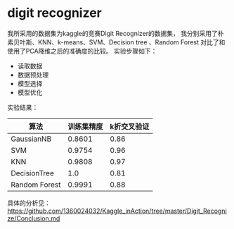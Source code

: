 
# digit recognizer

我所采用的数据集为kaggle的竞赛Digit Recognizer的数据集，
我分别采用了朴素贝叶斯、KNN、k-means、SVM、Decision tree
、Random Forest
对比了和使用了PCA降维之后的准确度的比较。
实验步骤如下：

 - 读取数据
 - 数据预处理
 - 模型选择
 - 模型优化
 
 实验结果：
 
| 算法| 训练集精度|k折交叉验证|
|---|---|---|
| GaussianNB| 0.8601|0.86|
| SVM| 0.9754 |0.96 | 
| KNN| 0.9808|0.97| 
| DecisionTree| 1.0|0.81| 
| Random Forest|0.9991|0.88| 

具体的分析见：
https://github.com/1360024032/Kaggle_inAction/tree/master/Digit_Recognize/Conclusion.md 


 
